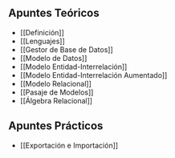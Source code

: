 ## Apuntes Teóricos

- [[Definición]]
- [[Lenguajes]]
- [[Gestor de Base de Datos]]
- [[Modelo de Datos]]
- [[Modelo Entidad-Interrelación]]
- [[Modelo Entidad-Interrelación Aumentado]]
- [[Modelo Relacional]]
- [[Pasaje de Modelos]]
- [[Álgebra Relacional]]

## Apuntes Prácticos

- [[Exportación e Importación]]
